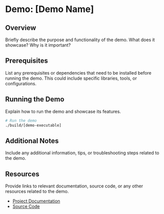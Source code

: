 # Demo: [Demo Name]

## Overview

Briefly describe the purpose and functionality of the demo. What does it showcase? Why is it important?

## Prerequisites

List any prerequisites or dependencies that need to be installed before running the demo. This could include specific libraries, tools, or configurations.

## Running the Demo

Explain how to run the demo and showcase its features.

```bash
# Run the demo
./build/[demo-executable]
```

## Additional Notes

Include any additional information, tips, or troubleshooting steps related to the demo.

## Resources

Provide links to relevant documentation, source code, or any other resources related to the demo.

- [Project Documentation](link-to-docs)
- [Source Code](link-to-source-code)
